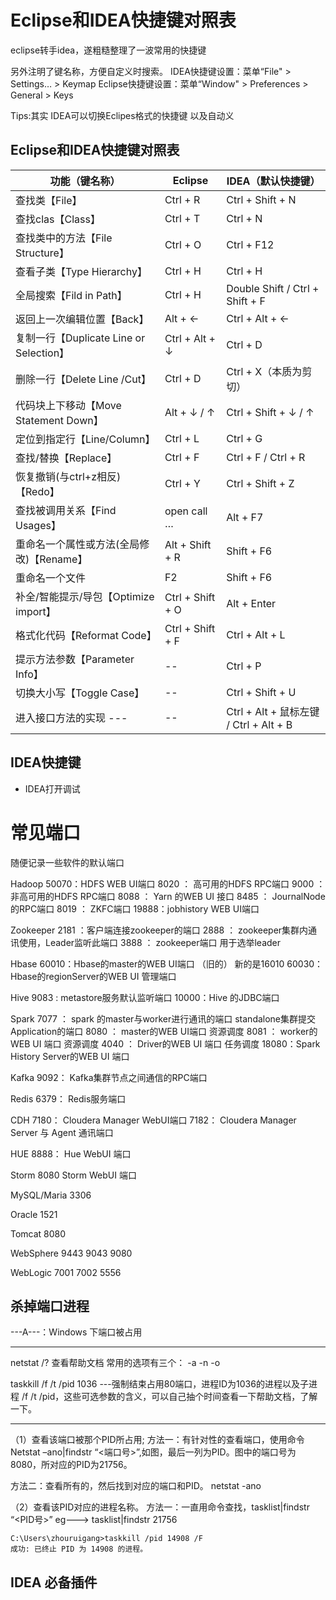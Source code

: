 # Eclipse和IDEA快捷键对照表

eclipse转手idea，遂粗糙整理了一波常用的快捷键 

另外注明了键名称，方便自定义时搜索。
IDEA快捷键设置：菜单“File" > Settings… > Keymap
Eclipse快捷键设置：菜单“Window" > Preferences > General > Keys

Tips:其实 IDEA可以切换Eclipes格式的快捷键 以及自动义


## Eclipse和IDEA快捷键对照表

| 功能（键名称） | Eclipse  | IDEA（默认快捷键） |
| --- | --- | --- |                                                   	
| 查找类【File】                 	| Ctrl + R         | Ctrl + Shift + N
| 查找clas【Class】        		    | Ctrl + T         | Ctrl + N
| 查找类中的方法【File Structure】    | Ctrl + O	       | Ctrl + F12
| 查看子类【Type Hierarchy】			 | Ctrl + H         | Ctrl + H 
| 全局搜索【Fild in Path】			 | Ctrl + H	       | Double Shift / Ctrl + Shift + F
| 返回上一次编辑位置【Back】	             | Alt + ←	            | Ctrl + Alt + ←
| 复制一行【Duplicate Line or Selection】  | Ctrl + Alt + ↓	    | Ctrl + D
| 删除一行【Delete Line /Cut】             | Ctrl + D	        | Ctrl + X（本质为剪切）
| 代码块上下移动【Move Statement Down】     | Alt + ↓ / ↑	        | Ctrl + Shift + ↓ / ↑
| 定位到指定行【Line/Column】			      | Ctrl + L	        | Ctrl + G
| 查找/替换【Replace】	 		          | Ctrl + F	        | Ctrl + F / Ctrl + R
| 恢复撤销(与ctrl+z相反)【Redo】 			  | Ctrl + Y	        | Ctrl + Shift + Z
| 查找被调用关系【Find Usages】			  |  open call …	    | Alt + F7
| 重命名一个属性或方法(全局修改)【Rename】   | Alt + Shift + R	    | Shift + F6
| 重命名一个文件                            | F2	                | Shift + F6
| 补全/智能提示/导包【Optimize import】     |	Ctrl + Shift + O    | Alt + Enter
| 格式化代码【Reformat Code】	              | Ctrl + Shift + F    | Ctrl + Alt + L
| 提示方法参数【Parameter Info】        |	--                   | Ctrl + P
| 切换大小写【Toggle Case】	        |	--                           | Ctrl + Shift + U
| 进入接口方法的实现 ---          |--              |Ctrl + Alt + 鼠标左键 / Ctrl + Alt + B


## IDEA快捷键
- IDEA打开调试

#  常见端口
 
   随便记录一些软件的默认端口
   
   Hadoop 50070：HDFS WEB UI端口 8020 ： 高可用的HDFS RPC端口 9000 ： 非高可用的HDFS RPC端口 8088 ： Yarn 的WEB UI 接口 8485 ： JournalNode 的RPC端口 8019 ： ZKFC端口 19888：jobhistory WEB UI端口
   
   Zookeeper 2181 ：客户端连接zookeeper的端口 2888 ： zookeeper集群内通讯使用，Leader监听此端口 3888 ： zookeeper端口 用于选举leader
   
   Hbase 60010：Hbase的master的WEB UI端口 （旧的） 新的是16010 60030：Hbase的regionServer的WEB UI 管理端口
   
   Hive 9083 : metastore服务默认监听端口 10000：Hive 的JDBC端口
   
   Spark 7077 ： spark 的master与worker进行通讯的端口 standalone集群提交Application的端口 8080 ： master的WEB UI端口 资源调度 8081 ： worker的WEB UI 端口 资源调度 4040 ： Driver的WEB UI 端口 任务调度 18080：Spark History Server的WEB UI 端口
   
   Kafka 9092： Kafka集群节点之间通信的RPC端口
   
   Redis 6379： Redis服务端口
   
   CDH 7180： Cloudera Manager WebUI端口 7182： Cloudera Manager Server 与 Agent 通讯端口
   
   HUE 8888： Hue WebUI 端口
   
   Storm 8080 Storm WebUI 端口
   
   MySQL/Maria 3306
   
   Oracle 1521
   
   Tomcat 8080
   
   WebSphere 9443 9043 9080
   
   WebLogic 7001 7002 5556


## 杀掉端口进程

---A---：Windows 下端口被占用

------  

netstat /? 查看帮助文档    常用的选项有三个： -a -n -o

taskkill /f /t /pid 1036 ---强制结束占用80端口，进程ID为1036的进程以及子进程
/f /t /pid，这些可选参数的含义，可以自己抽个时间查看一下帮助文档，了解一下。

------

（1）查看该端口被那个PID所占用;
    方法一：有针对性的查看端口，使用命令
        Netstat –ano|findstr “<端口号>”,如图，最后一列为PID。图中的端口号为8080，所对应的PID为21756。


   方法二：查看所有的，然后找到对应的端口和PID。 netstat -ano
   
    
（2）查看该PID对应的进程名称。
方法一：一直用命令查找，tasklist|findstr “<PID号>” eg---> tasklist|findstr 21756


    C:\Users\zhouruigang>taskkill /pid 14908 /F
    成功: 已终止 PID 为 14908 的进程。


## IDEA 必备插件
